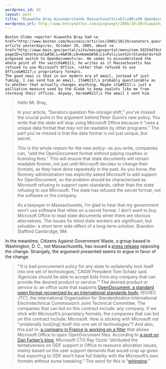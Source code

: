 ```yaml
--- 
wordpress_id: 43
layout: post
title: "Hiawatha Bray misunderstands Massachusetts\xE2\x80\x99 OpenDocument requirement"
wordpress_url: http://www.betsymattox.com/pingswept/2005/10/30/hiawatha-bray-misunderstands-massachusetts%e2%80%99-opendocument-requirement/
---
```

	Boston Globe reporter Hiawatha Bray had <a href="http://www.boston.com/business/articles/2005/10/29/senators_question_file_storage_shift/">an article yesterday</a>, October 29, 2005, about <a href="http://www.mass.gov/portal/site/massgovportal/menuitem.59254d74c0e831c14db4a11030468a0c/?pageID=itdterminal&#38;L=4&#38;L0=Home&#38;L1=Policies%2c+Standards+%26+Legal&#38;L2=Open+Standards&#38;L3=Open+Formats&#38;sid=Aitd&#38;b=terminalcontent&#38;f=policies_standards_opendocformfaqs&#38;csid=Aitd">Massachusetts&#8217; proposed switch to OpenDocument</a>. He seems to misunderstand the whole point of the switch&#8211; he writes as if Massachusetts has refused to use Microsoft Office, rather than refused to use Office&#8217;s proprietary formats.
	The good news is that in our modern era of email, instead of just fuming, I can send him an email. It&#8217;s probably questionable as to whether that actually changes anything. Maybe it&#8217;s just a palliative measure used by the Globe to keep zealots like me from storming their offices. Anyway, here&#8217;s the email I sent him.
> Hello Mr. Bray,

> In your article, &#8220;Senators question file-storage shift,&#8221; you&#8217;ve missed the crucial point in the argument behind Peter Quinn&#8217;s new policy. You write that the state will stop using Microsoft Office because it &#8220;uses a unique data format that may not be readable by other programs.&#8221; The part you&#8217;ve missed is that the data format is not just unique, but secret.

> This is the whole reason for the new policy&#8211; as you write, companies can, &#8220;add the OpenDocument format without paying royalties or licensing fees.&#8221; This will ensure that state documents will remain readable forever, not just until Microsoft decides to change their formats, as they have done repeatedly in the past. As you know, the Romney administration has explicitly asked Microsoft to add support for OpenDocument, so the problem should be characterised as Microsoft refusing to support open standards, rather than the state refusing to use Microsoft. The state has refused the secret format, not the software or the company.

> As a taxpayer in Massachusetts, I&#8217;m glad to hear that my government won&#8217;t use software that relies on a secret format. I don&#8217;t want to buy Microsoft Office to read state documents when there are obvious alternatives. The issues for blind state workers are significant, but solvable&#8211; a short term side-effect of a long-term solution.
> Brandon Stafford
> Cambridge, MA

In the meantime, Citizens Against Government Waste, a group based in Washington, D. C., not Massachusetts, has issued a <a href="http://www.cagw.org/site/News2?page=NewsArticle&#38;id=9286">press release</a> opposing the change. Strangely, the argument presented seems to argue in favor of the change.<br />
> &#8220;&#8216;It is bad procurement policy for any state to unilaterally lock itself into one set of technologies,&#8217; CAGW President Tom Schatz said.  &#8216;Agencies should be able to accept bids from any company that can provide the desired product or service.&#8217;&#8221;
	The desired product or service is: an office suite that supports <a href="http://www.oasis-open.org/committees/tc_home.php?wg_abbrev=office">OpenDocument, a standard open format recognized by an international standards body</a>, ISO/IEC JTC1, the International Organization for Standardization International Electrotechnical Commission&#8217;s Joint Technical Committee. The companies that can bid on this contract include: any company. If we stick with Microsoft&#8217;s proprietary formats, the companies that can bid on this contract include: Microsoft. How is sticking with Microsoft not &#8220;unilaterally lock\[ing\] itself into one set of technologies&#8221;?
	And also, this just in: <a href="http://www.clever-age.com/references/interne-plugin-openoffice-pour-word-424.html">a company in France is working on a filter</a> that allows Microsoft Office to open OpenDocument files. According to <a href="http://blogs.zdnet.com/BTL/?p=2061">a post on Dan Farber&#8217;s blog</a>, Microsoft CTO Ray Ozzie &#8220;attributed the tentativeness on ODF support in Office to resource allocation issues, mainly based on the user support demands that would crop up given that exporting to ODF won&#8217;t have full fidelity with the Microsoft&#8217;s own formats without some tweaking.&#8221; The word for this is &#8220;<a href="http://infosecuritymag.techtarget.com/2003/jan/curmudgeon.shtml">whinging</a>.&#8221;

